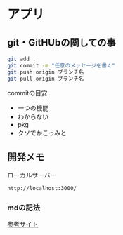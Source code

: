 # アプリ
## git・GitHUbの関しての事

```bash
git add .
git commit -m "任意のメッセージを書く"
git push origin ブランチ名
git pull origin ブランチ名
```
commitの目安　　
- 一つの機能
- わからない
- pkg
- クソでかこっみと


## 開発メモ
ローカルサーバー
```bash
http://localhost:3000/
```

### mdの記法
[参考サイト](https://qiita.com/oreo/items/82183bfbaac69971917f)